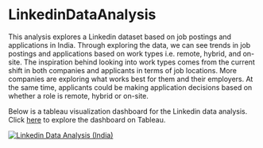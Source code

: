 # LinkedinDataAnalysis
This analysis explores a Linkedin dataset based on job postings and applications in India. Through exploring the data, we can see trends in job postings and applications based on work types i.e. remote, hybrid, and on-site.
The inspiration behind looking into work types comes from the current shift in both companies and applicants in terms of job locations. More companies are exploring what works best for them and their employers. At the same time,
applicants could be making application decisions based on whether a role is remote, hybrid or on-site. 

Below is a tableau visualization dashboard for the Linkedin data analysis. Click [here](url) to explore the dashboard on Tableau.

<div class='tableauPlaceholder' id='viz1697567155420' style='position: relative'><noscript><a href='#'><img alt='Linkedin Data Analysis (India) ' src='https:&#47;&#47;public.tableau.com&#47;static&#47;images&#47;Li&#47;LinkedinDataAnalysisIndia&#47;Dashboard1&#47;1_rss.png' style='border: none' /></a></noscript><object class='tableauViz'  style='display:none;'><param name='host_url' value='https%3A%2F%2Fpublic.tableau.com%2F' /> <param name='embed_code_version' value='3' /> <param name='site_root' value='' /><param name='name' value='LinkedinDataAnalysisIndia&#47;Dashboard1' /><param name='tabs' value='no' /><param name='toolbar' value='yes' /><param name='static_image' value='https:&#47;&#47;public.tableau.com&#47;static&#47;images&#47;Li&#47;LinkedinDataAnalysisIndia&#47;Dashboard1&#47;1.png' /> <param name='animate_transition' value='yes' /><param name='display_static_image' value='yes' /><param name='display_spinner' value='yes' /><param name='display_overlay' value='yes' /><param name='display_count' value='yes' /><param name='language' value='en-US' /></object></div>                <script type='text/javascript'>                    var divElement = document.getElementById('viz1697567155420');                    var vizElement = divElement.getElementsByTagName('object')[0];                    if ( divElement.offsetWidth > 800 ) { vizElement.style.width='1000px';vizElement.style.height='827px';} else if ( divElement.offsetWidth > 500 ) { vizElement.style.width='1000px';vizElement.style.height='827px';} else { vizElement.style.width='100%';vizElement.style.height='1627px';}                     var scriptElement = document.createElement('script');                    scriptElement.src = 'https://public.tableau.com/javascripts/api/viz_v1.js';                    vizElement.parentNode.insertBefore(scriptElement, vizElement);                </script>
